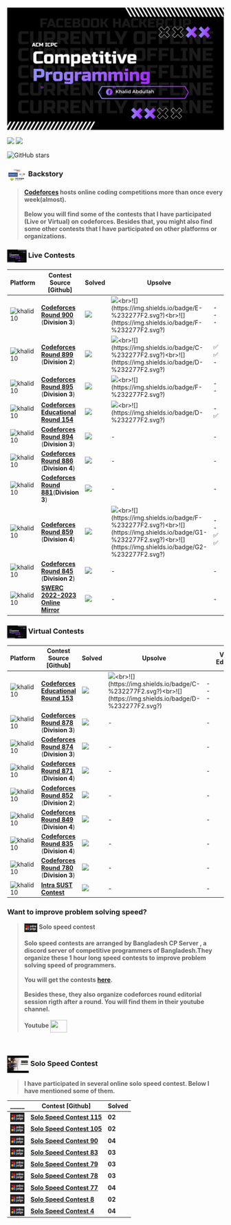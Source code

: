 ![](assets/my%20logo.jpeg)

![](https://img.shields.io/badge/Competitive-%20Programming-%23E60023.svg)
![](https://img.shields.io/badge/Programming-%20Contest-%20E60023.svg)

![GitHub stars](https://img.shields.io/github/stars/khalid586/Live-and-Virtual-Contests) 

### <img src = "assets/mix.png" align = "center" width = "45px" height = "30px"> Backstory
> **[Codeforces](https://codeforces.com) hosts online coding competitions more than once every week(almost).<br><br>
Below you will find some of the contests that I have participated (Live or Virtual) on codeforces.
Besides that, you might also find some other contests that I have participated on other platforms or organizations.**

### <img src = "assets/my%20logo.jpeg" align = "center" width = "45px" height = "30px"> Live Contests

|Platform|Contest Source [Github]|Solved|Upsolve| |Video<br>Editorial|
|-|-|-|-|-|-|
|<img align="center" src="https://raw.githubusercontent.com/rahuldkjain/github-profile-readme-generator/master/src/images/icons/Social/codeforces.svg" alt="khalid10" height="22px" width="33px" />|[**Codeforces Round 900**](https://github.com/khalid586/Live-and-Virtual-Contests/tree/main/LIve%20Contests/CF%20Round%20900) (**Division 3**)|![](https://img.shields.io/badge/3-%23E60023.svg?style=flat)|![](https://img.shields.io/badge/D-%232277F2.svg?)<br>![](https://img.shields.io/badge/E-%232277F2.svg?)<br>![](https://img.shields.io/badge/F-%232277F2.svg?)|-<br>-<br>-|<a href = "https://youtu.be/BFlcyupeTC4?si=ukIYZTyXIyi3zrAg"> <img align = "center" src = "https://cdn.dribbble.com/users/1369921/screenshots/3699553/media/632fe87d30ef9413a3512dd317727b8b.gif" width = "60px" height = "40px"></a>|
|<img align="center" src="https://raw.githubusercontent.com/rahuldkjain/github-profile-readme-generator/master/src/images/icons/Social/codeforces.svg" alt="khalid10" height="22px" width="33px" />|[**Codeforces Round 899**](https://github.com/khalid586/Live-and-Virtual-Contests/tree/main/LIve%20Contests/CF%20Round%20899) (**Division 2**)|![](https://img.shields.io/badge/3-%23E60023.svg?style=flat)|![](https://img.shields.io/badge/B-%232277F2.svg?)<br>![](https://img.shields.io/badge/C-%232277F2.svg?)<br>![](https://img.shields.io/badge/D-%232277F2.svg?)|✅<br>✅<br>-|<a href = "https://youtu.be/sLkfYXXxxM0?si=5RvUglBeqJkJmTix"> <img align = "center" src = "https://cdn.dribbble.com/users/1369921/screenshots/3699553/media/632fe87d30ef9413a3512dd317727b8b.gif" width = "60px" height = "40px"></a>|
|<img align="center" src="https://raw.githubusercontent.com/rahuldkjain/github-profile-readme-generator/master/src/images/icons/Social/codeforces.svg" alt="khalid10" height="22px" width="33px" />|[**Codeforces Round 895**](https://github.com/khalid586/LIve-Virtual-Contests/tree/main/LIve%20Contests/CF%20Round%20895) (**Division 3**)|![](https://img.shields.io/badge/4-%23E60023.svg?style=flat)|![](https://img.shields.io/badge/E-%232277F2.svg?)<br>![](https://img.shields.io/badge/F-%232277F2.svg?)|-<br>-|<a href = "https://youtu.be/KDBvGKy9yNU?si=a-ooVQJuNOsOSum_"> <img align = "center" src = "https://cdn.dribbble.com/users/1369921/screenshots/3699553/media/632fe87d30ef9413a3512dd317727b8b.gif" width = "60px" height = "40px">  |
|<img align="center" src="https://raw.githubusercontent.com/rahuldkjain/github-profile-readme-generator/master/src/images/icons/Social/codeforces.svg" alt="khalid10" height = "22px" width = "33px" />|[**Codeforces Educational Round 154**](https://github.com/khalid586/Live-and-Virtual-Contests/tree/main/LIve%20Contests/CF%20Edu%20Round%20154)|![](https://img.shields.io/badge/3-%23E60023.svg?style=flat)|![](https://img.shields.io/badge/C-%232277F2.svg?)<br>![](https://img.shields.io/badge/D-%232277F2.svg?)|-<br>✅ |<a href = "https://youtu.be/-Ezu25RWKBk?si=40ycIIR6mVLXdw89"> <img align = "center" src = "https://cdn.dribbble.com/users/1369921/screenshots/3699553/media/632fe87d30ef9413a3512dd317727b8b.gif" width = "60px" height = "40px">|
|<img align="center" src="https://raw.githubusercontent.com/rahuldkjain/github-profile-readme-generator/master/src/images/icons/Social/codeforces.svg" alt="khalid10" height = "22px" width = "33px" />|[**Codeforces Round 894**](https://github.com/khalid586/Live-and-Virtual-Contests/tree/main/LIve%20Contests/CF%20Round%20894) (**Division 3**)|![](https://img.shields.io/badge/3-%23E60023.svg?style=flat)|-|-|
|<img align="center" src="https://raw.githubusercontent.com/rahuldkjain/github-profile-readme-generator/master/src/images/icons/Social/codeforces.svg" alt="khalid10" height = "22px" width = "33px" />|[**Codeforces Round 886**](https://github.com/khalid586/Live-and-Virtual-Contests/tree/main/LIve%20Contests/CF%20Round%20886) (**Division 4**)|![](https://img.shields.io/badge/4-%23E60023.svg?style=flat)|-|-|
|<img align="center" src="https://raw.githubusercontent.com/rahuldkjain/github-profile-readme-generator/master/src/images/icons/Social/codeforces.svg" alt="khalid10" height = "22px" width = "33px" />|[**Codeforces Round 881**](https://github.com/khalid586/Live-and-Virtual-Contests/tree/main/LIve%20Contests/CF%20Round%20881)(**Division 3**)|![](https://img.shields.io/badge/3-%23E60023.svg?style=flat)|-|-|<a href = "https://www.youtube.com/results?search_query=codeforces+round+881"> <img align = "center" src = "https://cdn.dribbble.com/users/1369921/screenshots/3699553/media/632fe87d30ef9413a3512dd317727b8b.gif" width = "60px" height = "40px"></a>|
|<img align="center" src="https://raw.githubusercontent.com/rahuldkjain/github-profile-readme-generator/master/src/images/icons/Social/codeforces.svg" alt="khalid10" height = "22px" width = "33px" />|[**Codeforces Round 859**](https://github.com/khalid586/Live-and-Virtual-Contests/tree/main/LIve%20Contests/CF%20Round%20859) (**Division 4**)|![](https://img.shields.io/badge/6-%23E60023.svg?style=flat)|![](https://img.shields.io/badge/E-%232277F2.svg?)<br>![](https://img.shields.io/badge/F-%232277F2.svg?)<br>![](https://img.shields.io/badge/G1-%232277F2.svg?)<br>![](https://img.shields.io/badge/G2-%232277F2.svg?)|-<br>-<br>✅<br>✅|
|<img align="center" src="https://raw.githubusercontent.com/rahuldkjain/github-profile-readme-generator/master/src/images/icons/Social/codeforces.svg" alt="khalid10" height = "22px" width = "33px" />| [**Codeforces Round 845**](https://github.com/khalid586/Live-and-Virtual-Contests/tree/main/LIve%20Contests/CF%20Round%20845) (**Division 2**)|![](https://img.shields.io/badge/2-%23E60023.svg?style=flat)|-|-|
|<img align="center" src="https://raw.githubusercontent.com/rahuldkjain/github-profile-readme-generator/master/src/images/icons/Social/codeforces.svg" alt="khalid10" height = "22px" width = "33px" />|[**SWERC 2022-2023 Online Mirror**](https://github.com/khalid586/Live-and-Virtual-Contests/tree/main/LIve%20Contests/SWERC%202022-2023%20-%20Online%20Mirror%20(Unrated%2C%20ICPC%20Rules%2C%20Teams%20Preferred))|![](https://img.shields.io/badge/1-%23E60023.svg?style=flat)|-|-|

### <img src = "assets/my%20logo.jpeg" align = "center" width = "45px" height = "30px"> Virtual Contests

|Platform|Contest Source [Github]|Solved|Upsolve||Video<br>Editorial|
|-|-|-|-|-|-|
|<img align="center" src="https://raw.githubusercontent.com/rahuldkjain/github-profile-readme-generator/master/src/images/icons/Social/codeforces.svg" alt="khalid10" height = "22px" width = "33px" />|[**Codeforces Educational Round 153**](https://github.com/khalid586/Live-and-Virtual-Contests/tree/main/Virtual%20Contests/CF%20Edu%20round%20153)|![](https://img.shields.io/badge/1-%23E60023.svg?style=flat)|![](https://img.shields.io/badge/B-%232277F2.svg?)<br>![](https://img.shields.io/badge/C-%232277F2.svg?)<br>![](https://img.shields.io/badge/D-%232277F2.svg?)|-<br>-<br>-||
|<img align="center" src="https://raw.githubusercontent.com/rahuldkjain/github-profile-readme-generator/master/src/images/icons/Social/codeforces.svg" alt="khalid10" height = "22px" width = "33px" />|[**Codeforces Round 878**](https://github.com/khalid586/Live-and-Virtual-Contests/tree/main/Virtual%20Contests/CF%20round%20878) (**Division 3**)|![](https://img.shields.io/badge/3-%23E60023.svg?style=flat)|-|-|
|<img align="center" src="https://raw.githubusercontent.com/rahuldkjain/github-profile-readme-generator/master/src/images/icons/Social/codeforces.svg" alt="khalid10" height = "22px" width = "33px" />|[**Codeforces Round 874**](https://github.com/khalid586/Live-and-Virtual-Contests/tree/main/Virtual%20Contests/CF%20round%20874) (**Division 3**)|![](https://img.shields.io/badge/3-%23E60023.svg?style=flat)|-|-|
|<img align="center" src="https://raw.githubusercontent.com/rahuldkjain/github-profile-readme-generator/master/src/images/icons/Social/codeforces.svg" alt="khalid10" height = "22px" width = "33px" />|[**Codeforces Round 871**](https://github.com/khalid586/Live-and-Virtual-Contests/tree/main/Virtual%20Contests/CF%20round%20871) (**Division 4**)|![](https://img.shields.io/badge/4-%23E60023.svg?style=flat)|-|-|
|<img align="center" src="https://raw.githubusercontent.com/rahuldkjain/github-profile-readme-generator/master/src/images/icons/Social/codeforces.svg" alt="khalid10" height = "22px" width = "33px" />|[**Codeforces Round 852**](https://github.com/khalid586/Live-and-Virtual-Contests/tree/main/Virtual%20Contests/CF%20round%20852) (**Division 2**)|![](https://img.shields.io/badge/3-%23E60023.svg?style=flat)|-|-|
|<img align="center" src="https://raw.githubusercontent.com/rahuldkjain/github-profile-readme-generator/master/src/images/icons/Social/codeforces.svg" alt="khalid10" height = "22px" width = "33px" />|[**Codeforces Round 849**](https://github.com/khalid586/Live-and-Virtual-Contests/tree/main/Virtual%20Contests/CF%20round%20849) (**Division 4**)|![](https://img.shields.io/badge/6-%23E60023.svg?style=flat)|-|-|
|<img align="center" src="https://raw.githubusercontent.com/rahuldkjain/github-profile-readme-generator/master/src/images/icons/Social/codeforces.svg" alt="khalid10" height = "22px" width = "33px" />|[**Codeforces Round 835**](https://github.com/khalid586/Live-and-Virtual-Contests/tree/main/Virtual%20Contests/CF%20round%20835) (**Division 4**)|![](https://img.shields.io/badge/3-%23E60023.svg?style=flat)|-|-|
|<img align="center" src="https://raw.githubusercontent.com/rahuldkjain/github-profile-readme-generator/master/src/images/icons/Social/codeforces.svg" alt="khalid10" height = "22px" width = "33px" />|[**Codeforces Round 780**](https://github.com/khalid586/Live-and-Virtual-Contests/tree/main/Virtual%20Contests/CF%20round%20780) (**Division 3**)|![](https://img.shields.io/badge/3-%23E60023.svg?style=flat)|-|-|
|<img align="center" src="https://raw.githubusercontent.com/rahuldkjain/github-profile-readme-generator/master/src/images/icons/Social/codeforces.svg" alt="khalid10" height = "22px" width = "33px" />|[**Intra SUST Contest**](https://github.com/khalid586/Live-and-Virtual-Contests/tree/main/Virtual%20Contests/Intra%20SUST%20programming%20contest)|![](https://img.shields.io/badge/1-%23E60023.svg?style=flat)|-|-|

### Want to improve problem solving speed?
> <img src = "assets/online%20judge.PNG" align = "center" width = "30px" height = "20px"> **Solo speed contest <br><br>Solo speed contests are arranged by Bangladesh CP Server , a discord server of competitive programmers of Bangladesh.They organize these 1 hour long speed contests to improve problem solving speed of programmers.<br><br> You will get the contests [here](https://vjudge.net/contest#category=all&running=0&title=solo%20speed&owner=ICPC_Bot). <br><br> Besides these, they also organize codeforces round editorial session rigth after a round. You will find them in their youtube channel.
<br><br> Youtube <a href = "https://www.youtube.com/channel/UCZmouEyoIKe3xvAIVKL01ag"> <img align = "center" src = "https://cdn.dribbble.com/users/1369921/screenshots/3699553/media/632fe87d30ef9413a3512dd317727b8b.gif" width = "39px" height = "29px" align = "center"></a>**


<br>

### <img src = "assets/cses2.jpg" align = "center" width = "50px" height = "40px"> Solo Speed Contest
> **I have participated in several online solo speed contest. Below I have mentioned some of them.** 

|_____|Contest [Github]|Solved|
|-----|----------------|------|
|<img src = "assets/online judge.png" align = "center" width = "33px" height = "22px">| [**Solo Speed Contest 115**](https://github.com/khalid586/Solo-speed-contests/tree/main/solo%20speed%20contest%20115)|**02**|
|<img src = "assets/online judge.png" align = "center" width = "33px" height = "22px">| [**Solo Speed Contest 105**](https://github.com/khalid586/Solo-speed-contests/tree/main/solo%20speed%20contest%20105)|**02**|
|<img src = "assets/online judge.png" align = "center" width = "33px" height = "22px">| [**Solo Speed Contest 90**](https://github.com/khalid586/Solo-speed-contests/tree/main/solo%20speed%20contest%2090)|**04**|
|<img src = "assets/online judge.png" align = "center" width = "33px" height = "22px">| [**Solo Speed Contest 83**](https://github.com/khalid586/Solo-speed-contests/tree/main/solo%20speed%20contest%2083)|**03**|
|<img src = "assets/online judge.png" align = "center" width = "33px" height = "22px">| [**Solo Speed Contest 79**](https://github.com/khalid586/Solo-speed-contests/tree/main/solo%20speed%20contest%2079)|**03**|
|<img src = "assets/online judge.png" align = "center" width = "33px" height = "22px">| [**Solo Speed Contest 78**](https://github.com/khalid586/Solo-speed-contests/tree/main/solo%20speed%20contest%2078)|**03**|
|<img src = "assets/online judge.png" align = "center" width = "33px" height = "22px">| [**Solo Speed Contest 77**](https://github.com/khalid586/Solo-speed-contests/tree/main/solo%20speed%20contest%2077)|**04**|
|<img src = "assets/online judge.png" align = "center" width = "33px" height = "22px">| [**Solo Speed Contest 8**](https://github.com/khalid586/Solo-speed-contests/tree/main/solo%20speed%20contest%208)|**02**|
|<img src = "assets/online judge.png" align = "center" width = "33px" height = "22px">| [**Solo Speed Contest 4**](https://github.com/khalid586/Solo-speed-contests/tree/main/solo%20speed%20contest%204)|**04**|




<!--
1️⃣2️⃣3️⃣4️⃣5️⃣7️⃣8️⃣9️⃣🔟6️⃣-->
